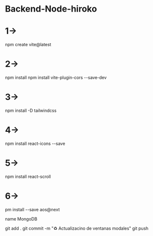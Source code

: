 # Backend-Node-hiroko

# 1->

npm create vite@latest

# 2->

npm install npm install vite-plugin-cors --save-dev

# 3->

npm install -D tailwindcss

# 4->

npm install react-icons --save

# 5->

npm install react-scroll

# 6->

pm install --save aos@next

name MongoDB

git add .
git commit -m "♻️ Actualizacino de ventanas modales"
git push
